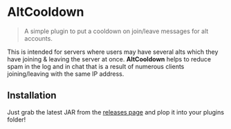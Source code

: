 # AltCooldown

> A simple plugin to put a cooldown on join/leave messages for alt accounts.

This is intended for servers where users may have several alts which they have joining & leaving the server at once. **AltCooldown** helps to reduce spam in the log and in chat that is a result of numerous clients joining/leaving with the same IP address.

## Installation

Just grab the latest JAR from the [releases page](https://github.com/Rayzr522/AltCooldown/releases) and plop it into your plugins folder!
